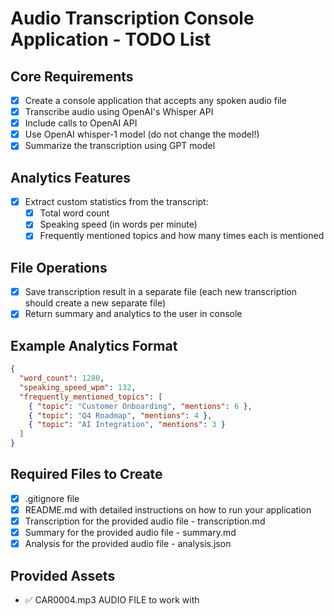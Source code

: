 # Audio Transcription Console Application - TODO List

## Core Requirements
- [x] Create a console application that accepts any spoken audio file
- [x] Transcribe audio using OpenAI's Whisper API
- [x] Include calls to OpenAI API
- [x] Use OpenAI whisper-1 model (do not change the model!)
- [x] Summarize the transcription using GPT model

## Analytics Features
- [x] Extract custom statistics from the transcript:
  - [x] Total word count
  - [x] Speaking speed (in words per minute)
  - [x] Frequently mentioned topics and how many times each is mentioned

## File Operations
- [x] Save transcription result in a separate file (each new transcription should create a new separate file)
- [x] Return summary and analytics to the user in console

## Example Analytics Format
```json
{
  "word_count": 1280,
  "speaking_speed_wpm": 132,
  "frequently_mentioned_topics": [
    { "topic": "Customer Onboarding", "mentions": 6 },
    { "topic": "Q4 Roadmap", "mentions": 4 },
    { "topic": "AI Integration", "mentions": 3 }
  ]
}
```

## Required Files to Create
- [x] .gitignore file
- [x] README.md with detailed instructions on how to run your application
- [x] Transcription for the provided audio file - transcription.md
- [x] Summary for the provided audio file - summary.md
- [x] Analysis for the provided audio file - analysis.json

## Provided Assets
- ✅ CAR0004.mp3 AUDIO FILE to work with